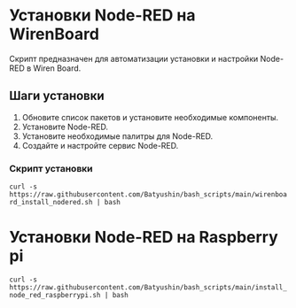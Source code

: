 # Установки Node-RED на WirenBoard

Скрипт предназначен для автоматизации установки и настройки Node-RED в Wiren Board.

## Шаги установки

1. Обновите список пакетов и установите необходимые компоненты.
2. Установите Node-RED.
3. Установите необходимые палитры для Node-RED.
4. Создайте и настройте сервис Node-RED.

### Скрипт установки

```curl -s https://raw.githubusercontent.com/Batyushin/bash_scripts/main/wirenboard_install_nodered.sh | bash```


# Установки Node-RED на Raspberry pi
```curl -s https://raw.githubusercontent.com/Batyushin/bash_scripts/main/install_node_red_raspberrypi.sh | bash```


